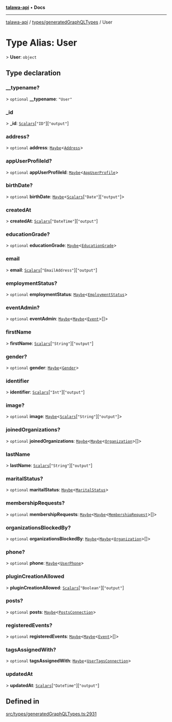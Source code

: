 [**talawa-api**](../../../README.md) • **Docs**

***

[talawa-api](../../../modules.md) / [types/generatedGraphQLTypes](../README.md) / User

# Type Alias: User

\> **User**: `object`

## Type declaration

### \_\_typename?

\> `optional` **\_\_typename**: `"User"`

### \_id

\> **\_id**: [`Scalars`](Scalars.md)\[`"ID"`\]\[`"output"`\]

### address?

\> `optional` **address**: [`Maybe`](Maybe.md)\<[`Address`](Address.md)\>

### appUserProfileId?

\> `optional` **appUserProfileId**: [`Maybe`](Maybe.md)\<[`AppUserProfile`](AppUserProfile.md)\>

### birthDate?

\> `optional` **birthDate**: [`Maybe`](Maybe.md)\<[`Scalars`](Scalars.md)\[`"Date"`\]\[`"output"`\]\>

### createdAt

\> **createdAt**: [`Scalars`](Scalars.md)\[`"DateTime"`\]\[`"output"`\]

### educationGrade?

\> `optional` **educationGrade**: [`Maybe`](Maybe.md)\<[`EducationGrade`](EducationGrade.md)\>

### email

\> **email**: [`Scalars`](Scalars.md)\[`"EmailAddress"`\]\[`"output"`\]

### employmentStatus?

\> `optional` **employmentStatus**: [`Maybe`](Maybe.md)\<[`EmploymentStatus`](EmploymentStatus.md)\>

### eventAdmin?

\> `optional` **eventAdmin**: [`Maybe`](Maybe.md)\<[`Maybe`](Maybe.md)\<[`Event`](Event.md)\>[]\>

### firstName

\> **firstName**: [`Scalars`](Scalars.md)\[`"String"`\]\[`"output"`\]

### gender?

\> `optional` **gender**: [`Maybe`](Maybe.md)\<[`Gender`](Gender.md)\>

### identifier

\> **identifier**: [`Scalars`](Scalars.md)\[`"Int"`\]\[`"output"`\]

### image?

\> `optional` **image**: [`Maybe`](Maybe.md)\<[`Scalars`](Scalars.md)\[`"String"`\]\[`"output"`\]\>

### joinedOrganizations?

\> `optional` **joinedOrganizations**: [`Maybe`](Maybe.md)\<[`Maybe`](Maybe.md)\<[`Organization`](Organization.md)\>[]\>

### lastName

\> **lastName**: [`Scalars`](Scalars.md)\[`"String"`\]\[`"output"`\]

### maritalStatus?

\> `optional` **maritalStatus**: [`Maybe`](Maybe.md)\<[`MaritalStatus`](MaritalStatus.md)\>

### membershipRequests?

\> `optional` **membershipRequests**: [`Maybe`](Maybe.md)\<[`Maybe`](Maybe.md)\<[`MembershipRequest`](MembershipRequest.md)\>[]\>

### organizationsBlockedBy?

\> `optional` **organizationsBlockedBy**: [`Maybe`](Maybe.md)\<[`Maybe`](Maybe.md)\<[`Organization`](Organization.md)\>[]\>

### phone?

\> `optional` **phone**: [`Maybe`](Maybe.md)\<[`UserPhone`](UserPhone.md)\>

### pluginCreationAllowed

\> **pluginCreationAllowed**: [`Scalars`](Scalars.md)\[`"Boolean"`\]\[`"output"`\]

### posts?

\> `optional` **posts**: [`Maybe`](Maybe.md)\<[`PostsConnection`](PostsConnection.md)\>

### registeredEvents?

\> `optional` **registeredEvents**: [`Maybe`](Maybe.md)\<[`Maybe`](Maybe.md)\<[`Event`](Event.md)\>[]\>

### tagsAssignedWith?

\> `optional` **tagsAssignedWith**: [`Maybe`](Maybe.md)\<[`UserTagsConnection`](UserTagsConnection.md)\>

### updatedAt

\> **updatedAt**: [`Scalars`](Scalars.md)\[`"DateTime"`\]\[`"output"`\]

## Defined in

[src/types/generatedGraphQLTypes.ts:2931](https://github.com/PalisadoesFoundation/talawa-api/blob/c952c7a3bfd4b8b910fbae10313f5402ade5a9d4/src/types/generatedGraphQLTypes.ts#L2931)
